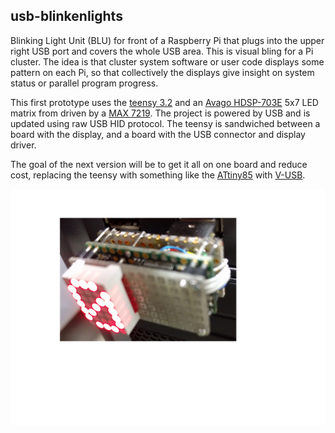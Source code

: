 ## usb-blinkenlights

Blinking Light Unit (BLU) for front of a Raspberry Pi that plugs into the
upper right USB port and covers the whole USB area.  This is visual bling
for a Pi cluster.  The idea is that cluster system software or user code
displays some pattern on each Pi, so that collectively the displays give
insight on system status or parallel program progress.

This first prototype uses the
[teensy 3.2](https://www.pjrc.com/store/teensy32.html)
and an [Avago HDSP-703E](https://www.broadcom.com/products/leds-and-displays/dot-matrix-leds-and-displays/hdsp-703e)
5x7 LED matrix from driven by a
[MAX 7219](https://www.maximintegrated.com/en/products/power/display-power-control/MAX7219.html).  The project is powered by USB and is updated using raw
USB HID protocol.  The teensy is sandwiched between a board with the
display, and a board with the USB connector and display driver.

The goal of the next version will be to get it all on one board and
reduce cost, replacing the teensy with something like the [ATtiny85](http://www.atmel.com/devices/attiny85.aspx) with [V-USB](https://www.obdev.at/products/vusb/index.html).

![Image of v1 prototype](https://github.com/garlick/usb-blinkenlights/blob/master/doc/v1.png)
